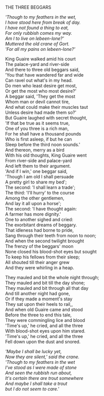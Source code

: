 THE THREE BEGGARS  
  
*'Though to my feathers in the wet,*  
*I have stood here from break of day.*  
*I have not found a thing to eat,*  
*For only rubbish comes my way.*  
*Am I to live on lebeen-lone?'*  
*Muttered the old crane of Gort.*  
*'For all my pains on lebeen-lone?'*  
  
King Guaire walked amid his court  
The palace-yard and river-side  
And there to three old beggars said,  
'You that have wandered far and wide  
Can ravel out what's in my head.  
Do men who least desire get most,  
Or get the most who most desire?'  
A beggar said, 'They get the most  
Whom man or devil cannot tire,  
And what could make their muscles taut  
Unless desire had made them so?'  
But Guaire laughed with secret thought,  
'If that be true as it seems true,  
One of you three is a rich man,  
For he shall have a thousand pounds  
Who is first asleep, if but he can  
Sleep before the third noon sounds.'  
And thereon, merry as a bird  
With his old thoughts, King Guaire went  
From river-side and palace-yard  
And left them to their argument.  
'And if I win,' one beggar said,  
'Though I am old I shall persuade  
A pretty girl to share my bed';  
The second:  'I shall learn a trade';  
The third:  'I'll hurry' to the course  
Among the other gentlemen,  
And lay it all upon a horse';  
The second:  'I have thought again:  
A farmer has more dignity.'  
One to another sighed and cried:  
The exorbitant dreams of beggary.  
That idleness had borne to pride,  
Sang through their teeth from noon to noon;  
And when the second twilight brought  
The frenzy of the beggars' moon  
None closed his blood-shot eyes but sought  
To keep his fellows from their sleep;  
All shouted till their anger grew  
And they were whirling in a heap.  
  
They mauled and bit the whole night through;  
They mauled and bit till the day shone;  
They mauled and bit through all that day  
And till another night had gone,  
Or if they made a moment's stay  
They sat upon their heels to rail,,  
And when old Guaire came and stood  
Before the three to end this tale,  
They were commingling lice and blood  
'Time's up,' he cried, and all the three  
With blood-shot eyes upon him stared.  
'Time's up,' he cried, and all the three  
Fell down upon the dust and snored.  
  
*'Maybe I shall be lucky yet,  
Now they are silent,' said the crane.  
'Though to my feathers in the wet  
I've stood as I were made of stone  
And seen the rubbish run about,  
It's certain there are trout somewhere  
And maybe I shall take a trout  
but I do not seem to care.'*  

